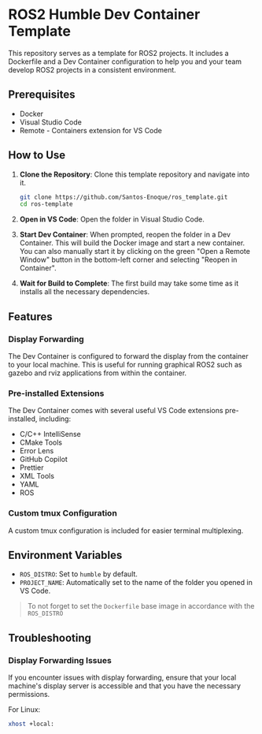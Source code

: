 # ROS2 Humble Dev Container Template

This repository serves as a template for ROS2 projects. It includes a Dockerfile and a Dev Container configuration to help you and your team develop ROS2 projects in a consistent environment.

## Prerequisites

- Docker
- Visual Studio Code
- Remote - Containers extension for VS Code

## How to Use

1. **Clone the Repository**: Clone this template repository and navigate into it.
    ```bash
    git clone https://github.com/Santos-Enoque/ros_template.git
    cd ros-template
    ```

2. **Open in VS Code**: Open the folder in Visual Studio Code.

3. **Start Dev Container**: When prompted, reopen the folder in a Dev Container. This will build the Docker image and start a new container. You can also manually start it by clicking on the green "Open a Remote Window" button in the bottom-left corner and selecting "Reopen in Container".

4. **Wait for Build to Complete**: The first build may take some time as it installs all the necessary dependencies.

## Features

### Display Forwarding

The Dev Container is configured to forward the display from the container to your local machine. This is useful for running graphical ROS2 such as gazebo and rviz applications from within the container.

### Pre-installed Extensions

The Dev Container comes with several useful VS Code extensions pre-installed, including:

- C/C++ IntelliSense
- CMake Tools
- Error Lens
- GitHub Copilot
- Prettier
- XML Tools
- YAML
- ROS

### Custom tmux Configuration

A custom tmux configuration is included for easier terminal multiplexing.

## Environment Variables

- `ROS_DISTRO`: Set to `humble` by default.
- `PROJECT_NAME`: Automatically set to the name of the folder you opened in VS Code.

> To not forget to set the `Dockerfile` base image in accordance with the `ROS_DISTRO`

## Troubleshooting

### Display Forwarding Issues

If you encounter issues with display forwarding, ensure that your local machine's display server is accessible and that you have the necessary permissions.

For Linux:

```bash
xhost +local:
